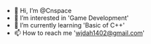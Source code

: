 - 👋 Hi, I’m @Cnspace
- 👀 I’m interested in 'Game Development'
- 🌱 I’m currently learning 'Basic of C++'
- 📫 How to reach me 'wjdah1402@gmail.com'

<!---
Cnspace/Cnspace is a ✨ special ✨ repository because its `README.md` (this file) appears on your GitHub profile.
You can click the Preview link to take a look at your changes.
--->
